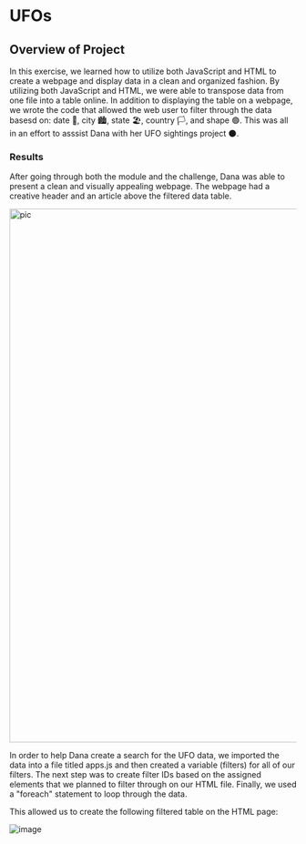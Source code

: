 # UFOs

## Overview of Project
In this exercise, we learned how to utilize both JavaScript and HTML to create a webpage and display data in a clean and organized fashion. By utilizing both JavaScript and HTML, we were able to transpose data from one file into a table online. In addition to displaying the table on a webpage, we wrote the code that allowed the web user to filter through the data basesd on: date 📅, city 🏙️, state 🏖️, country 🏳️, and shape 🟢. This was all in an effort to asssist Dana with her UFO sightings project 🌑.

### Results
After going through both the module and the challenge, Dana was able to present a clean and visually appealing webpage. The webpage had a creative header and an article above the filtered data table. 

<img width="938" alt="pic" src="https://user-images.githubusercontent.com/88783255/140665418-9526e7de-4120-4405-a642-7df301cf19a5.PNG">

In order to help Dana create a search for the UFO data, we imported the data into a file titled apps.js and then created a variable (filters) for all of our filters. The next step was to create filter IDs based on the assigned elements that we planned to filter through on our HTML file. Finally, we used a "foreach" statement to loop through the data.

This allowed us to create the following filtered table on the HTML page:

![image](https://user-images.githubusercontent.com/88783255/140665586-6c25191e-abe9-41f8-bb04-445078f50802.png)

